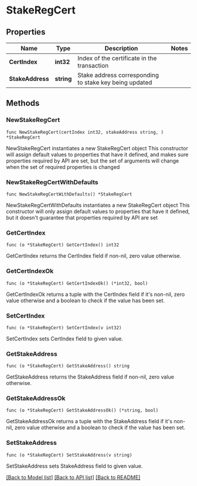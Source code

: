 # StakeRegCert

## Properties

Name | Type | Description | Notes
------------ | ------------- | ------------- | -------------
**CertIndex** | **int32** | Index of the certificate in the transaction | 
**StakeAddress** | **string** | Stake address corresponding to stake key being updated | 

## Methods

### NewStakeRegCert

`func NewStakeRegCert(certIndex int32, stakeAddress string, ) *StakeRegCert`

NewStakeRegCert instantiates a new StakeRegCert object
This constructor will assign default values to properties that have it defined,
and makes sure properties required by API are set, but the set of arguments
will change when the set of required properties is changed

### NewStakeRegCertWithDefaults

`func NewStakeRegCertWithDefaults() *StakeRegCert`

NewStakeRegCertWithDefaults instantiates a new StakeRegCert object
This constructor will only assign default values to properties that have it defined,
but it doesn't guarantee that properties required by API are set

### GetCertIndex

`func (o *StakeRegCert) GetCertIndex() int32`

GetCertIndex returns the CertIndex field if non-nil, zero value otherwise.

### GetCertIndexOk

`func (o *StakeRegCert) GetCertIndexOk() (*int32, bool)`

GetCertIndexOk returns a tuple with the CertIndex field if it's non-nil, zero value otherwise
and a boolean to check if the value has been set.

### SetCertIndex

`func (o *StakeRegCert) SetCertIndex(v int32)`

SetCertIndex sets CertIndex field to given value.


### GetStakeAddress

`func (o *StakeRegCert) GetStakeAddress() string`

GetStakeAddress returns the StakeAddress field if non-nil, zero value otherwise.

### GetStakeAddressOk

`func (o *StakeRegCert) GetStakeAddressOk() (*string, bool)`

GetStakeAddressOk returns a tuple with the StakeAddress field if it's non-nil, zero value otherwise
and a boolean to check if the value has been set.

### SetStakeAddress

`func (o *StakeRegCert) SetStakeAddress(v string)`

SetStakeAddress sets StakeAddress field to given value.



[[Back to Model list]](../README.md#documentation-for-models) [[Back to API list]](../README.md#documentation-for-api-endpoints) [[Back to README]](../README.md)


